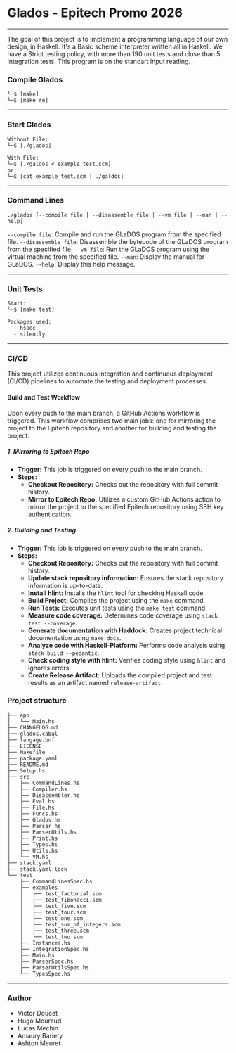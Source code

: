 # Glados - Epitech Promo 2026

--------------------------------------

The goal of this project is to implement a programming language of our own design, in Haskell. It's a Basic scheme interpreter written all in Haskell.
We have a Strict testing policy, with more than 190 unit tests and close than 5 Integration tests. This program is on the standart input reading.

### Compile Glados

```
└─$ [make]
└─$ [make re]
```

--------------------------------------

### Start Glados

```
Without File:
└─$ [./glados]

With File:
└─$ [./galdos < example_test.scm]
or:
└─$ [cat example_test.scm | ./galdos]
```

--------------------------------------

### Command Lines

```
./glados [--compile file | --disassemble file | --vm file | --man | --help]
```

```--compile file```: Compile and run the GLaDOS program from the specified file.
```--disassemble file```: Disassemble the bytecode of the GLaDOS program from the specified file.
```--vm file```: Run the GLaDOS program using the virtual machine from the specified file.
```--man```: Display the manual for GLaDOS.
```--help```: Display this help message.

--------------------------------------

### Unit Tests

```
Start:
└─$ [make test]

Packages used:
  - hspec
  - silently
```

--------------------------------------

### CI/CD

This project utilizes continuous integration and continuous deployment (CI/CD) pipelines to automate the testing and deployment processes.

#### Build and Test Workflow

Upon every push to the main branch, a GitHub Actions workflow is triggered. This workflow comprises two main jobs: one for mirroring the project to the Epitech repository and another for building and testing the project.

##### 1. Mirroring to Epitech Repo

- **Trigger:** This job is triggered on every push to the main branch.
- **Steps:**
  - **Checkout Repository:** Checks out the repository with full commit history.
  - **Mirror to Epitech Repo:** Utilizes a custom GitHub Actions action to mirror the project to the specified Epitech repository using SSH key authentication.

##### 2. Building and Testing

- **Trigger:** This job is triggered on every push to the main branch.
- **Steps:**
  - **Checkout Repository:** Checks out the repository with full commit history.
  - **Update stack repository information:** Ensures the stack repository information is up-to-date.
  - **Install hlint:** Installs the `hlint` tool for checking Haskell code.
  - **Build Project:** Compiles the project using the `make` command.
  - **Run Tests:** Executes unit tests using the `make test` command.
  - **Measure code coverage:** Determines code coverage using `stack test --coverage`.
  - **Generate documentation with Haddock:** Creates project technical documentation using `make docs`.
  - **Analyze code with Haskell-Platform:** Performs code analysis using `stack build --pedantic`.
  - **Check coding style with hlint:** Verifies coding style using `hlint` and ignores errors.
  - **Create Release Artifact:** Uploads the compiled project and test results as an artifact named `release-artifact`.

### Project structure

```
├── app
│   └── Main.hs
├── CHANGELOG.md
├── glados.cabal
├── langage.bnf
├── LICENSE
├── Makefile
├── package.yaml
├── README.md
├── Setup.hs
├── src
│   ├── CommandLines.hs
│   ├── Compiler.hs
│   ├── Disassembler.hs
│   ├── Eval.hs
│   ├── File.hs
│   ├── Funcs.hs
│   ├── Glados.hs
│   ├── Parser.hs
│   ├── ParserUtils.hs
│   ├── Print.hs
│   ├── Types.hs
│   ├── Utils.hs
│   └── VM.hs
├── stack.yaml
├── stack.yaml.lock
└── test
    ├── CommandLinesSpec.hs
    ├── examples
    │   ├── test_factorial.scm
    │   ├── test_fibonacci.scm
    │   ├── test_five.scm
    │   ├── test_four.scm
    │   ├── test_one.scm
    │   ├── test_sum_of_integers.scm
    │   ├── test_three.scm
    │   └── test_two.scm
    ├── Instances.hs
    ├── IntegrationSpec.hs
    ├── Main.hs
    ├── ParserSpec.hs
    ├── ParserUtilsSpec.hs
    └── TypesSpec.hs
```

--------------------------------------

### Author

- Victor Doucet
- Hugo Mouraud
- Lucas Mechin
- Amaury Bariety
- Ashton Meuret
